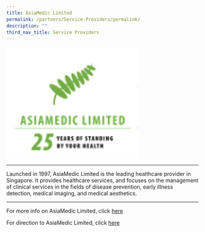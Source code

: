 ```yaml
---
title: AsiaMedic Limited
permalink: /partners/Service-Providers/permalink/
description: ""
third_nav_title: Service Providers
---
```

![](/images/Asiamedic.jpg)

-------------------------------------

Launched in 1997, AsiaMedic Limited is the leading healthcare provider in Singapore. It provides healthcare services, and focuses on the management of clinical services in the fields of disease prevention, early illness detection, medical imaging, and medical aesthetics. 

-----------------------------------------

For more info on AsiaMedic Limited, click [here](https://www.asiamedic.com.sg/)


For direction to AsiaMedic Limited, click [here](https://www.google.com/maps/place//data=!4m2!3m1!1s0x31da198da089668d:0x616580e06eadcdf4?source=g.page.share)